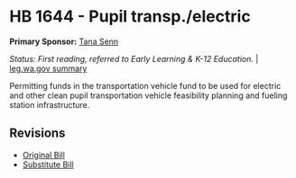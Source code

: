 # HB 1644 - Pupil transp./electric
**Primary Sponsor:** [Tana Senn](/person/leg/tana.senn.md)

*Status: First reading, referred to Early Learning & K-12 Education.* | [leg.wa.gov summary](https://app.leg.wa.gov/billsummary?BillNumber=1644&Year=2021)

Permitting funds in the transportation vehicle fund to be used for electric and other clean pupil transportation vehicle feasibility planning and fueling station infrastructure.

## Revisions
* [Original Bill](1/)
* [Substitute Bill](S/)